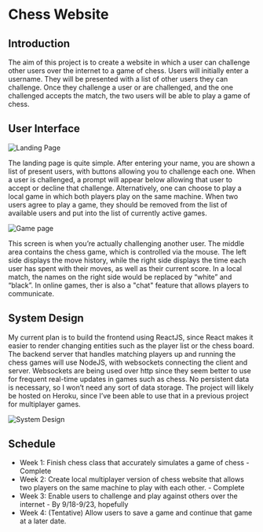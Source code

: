 # Chess Website

## Introduction

The aim of this project is to create a website in which a user can challenge other users over the internet to a game of chess. Users will initially enter a username. They will be presented with a list of other users they can challenge. Once they challenge a user or are challenged, and the one challenged accepts the match, the two users will be able to play a game of chess.

## User Interface

![Landing Page](https://i.imgur.com/Yz7WpWu.png)

The landing page is quite simple. After entering your name, you are shown a list of present users, with buttons allowing you to challenge each one. When a user is challenged, a prompt will appear below allowing that user to accept or decline that challenge. Alternatively, one can choose to play a local game in which both players play on the same machine. When two users agree to play a game, they should be removed from the list of available users and put into the list of currently active games.

![Game page](https://i.imgur.com/JQVBBdF.png)

This screen is when you’re actually challenging another user. The middle area contains the chess game, which is controlled via the mouse. The left side displays the move history, while the right side displays the time each user has spent with their moves, as well as their current score. In a local match, the names on the right side would be replaced by “white” and “black”. In online games, ther is also a "chat" feature that allows players to communicate.

## System Design

My current plan is to build the frontend using ReactJS, since React makes it easier to render changing entities such as the player list or the chess board. The backend server that handles matching players up and running the chess games will use NodeJS, with websockets connecting the client and server. Websockets are being used over http since they seem better to use for frequent real-time updates in games such as chess. No persistent data is necessary, so I won’t need any sort of data storage. The project will likely be hosted on Heroku, since I’ve been able to use that in a previous project for multiplayer games.

![System Design](https://i.imgur.com/HNvsWs8.jpg)

## Schedule

* Week 1: Finish chess class that accurately simulates a game of chess - Complete
* Week 2: Create local multiplayer version of chess website that allows two players on the same machine to play with each other. - Complete
* Week 3: Enable users to challenge and play against others over the internet - By 9/18-9/23, hopefully
* Week 4: (Tentative) Allow users to save a game and continue that game at a later date.
